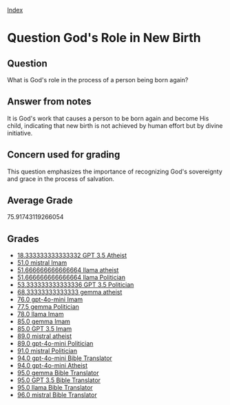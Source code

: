 
[Index](../../index.md)
# Question God's Role in New Birth
## Question
What is God's role in the process of a person being born again?

## Answer from notes
It is God's work that causes a person to be born again and become His child, indicating that new birth is not achieved by human effort but by divine initiative.

## Concern used for grading
This question emphasizes the importance of recognizing God's sovereignty and grace in the process of salvation.

## Average Grade
75.91743119266054

## Grades
 * [18.333333333333332 GPT 3.5 Atheist](../answers/GPT_3.5_Atheist/God_s_Role_in_New_Birth.md)
 * [51.0 mistral Imam](../answers/mistral_Imam/God_s_Role_in_New_Birth.md)
 * [51.666666666666664 llama atheist](../answers/llama_atheist/God_s_Role_in_New_Birth.md)
 * [51.666666666666664 llama Politician](../answers/llama_Politician/God_s_Role_in_New_Birth.md)
 * [53.333333333333336 GPT 3.5 Politician](../answers/GPT_3.5_Politician/God_s_Role_in_New_Birth.md)
 * [68.33333333333333 gemma atheist](../answers/gemma_atheist/God_s_Role_in_New_Birth.md)
 * [76.0 gpt-4o-mini Imam](../answers/gpt-4o-mini_Imam/God_s_Role_in_New_Birth.md)
 * [77.5 gemma Politician](../answers/gemma_Politician/God_s_Role_in_New_Birth.md)
 * [78.0 llama Imam](../answers/llama_Imam/God_s_Role_in_New_Birth.md)
 * [85.0 gemma Imam](../answers/gemma_Imam/God_s_Role_in_New_Birth.md)
 * [85.0 GPT 3.5 Imam](../answers/GPT_3.5_Imam/God_s_Role_in_New_Birth.md)
 * [89.0 mistral atheist](../answers/mistral_atheist/God_s_Role_in_New_Birth.md)
 * [89.0 gpt-4o-mini Politician](../answers/gpt-4o-mini_Politician/God_s_Role_in_New_Birth.md)
 * [91.0 mistral Politician](../answers/mistral_Politician/God_s_Role_in_New_Birth.md)
 * [94.0 gpt-4o-mini Bible Translator](../answers/gpt-4o-mini_Bible_Translator/God_s_Role_in_New_Birth.md)
 * [94.0 gpt-4o-mini Atheist](../answers/gpt-4o-mini_Atheist/God_s_Role_in_New_Birth.md)
 * [95.0 gemma Bible Translator](../answers/gemma_Bible_Translator/God_s_Role_in_New_Birth.md)
 * [95.0 GPT 3.5 Bible Translator](../answers/GPT_3.5_Bible_Translator/God_s_Role_in_New_Birth.md)
 * [95.0 llama Bible Translator](../answers/llama_Bible_Translator/God_s_Role_in_New_Birth.md)
 * [96.0 mistral Bible Translator](../answers/mistral_Bible_Translator/God_s_Role_in_New_Birth.md)
